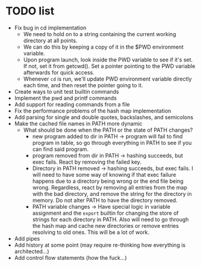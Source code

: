 # TODO list
* Fix bug in cd implementation
  * We need to hold on to a string containing the current working directory at all points.
  * We can do this by keeping a copy of it in the $PWD environment variable.
  * Upon program launch, look inside the PWD variable to see if it's set. If not, set it from
    getcwd(). Set a pointer pointing to the PWD variable afterwards for quick access.
  * Whenever `cd` is run, we'll update PWD environment variable directly each time, and then reset
    the pointer going to it.
* Create ways to unit test builtin commands
* Implement the pwd and printf commands
* Add support for reading commands from a file
* Fix the performance problems of the hash map implementation
* Add parsing for single and double quotes, backslashes, and semicolons
* Make the cached file names in PATH more dynamic
  * What should be done when the PATH or the state of PATH changes?
    * new program added to dir in PATH -> program will fail to find program in table, so go through
      everything in PATH to see if you can find said program.
    * program removed from dir in PATH -> hashing succeeds, but exec fails. React by removing the
      failed key.
    * Directory in PATH removed -> hashing succeeds, but exec fails. I will need to have some way
      of knowing if that  exec failure happens due to a directory being wrong or the end file being
      wrong. Regardless, react by removing all entries from the map with the bad directory, and
      remove the string for the directory in memory. Do not alter PATH to have the directory
      removed.
    * PATH variable changes -> Have special logic in variable assignment and the `export` builtin
      for changing the store of strings for each directory in PATH. Also will need to go through the
      hash map and cache new directories or remove entries resolving to old ones. This will be a lot
      of work.
* Add pipes
* Add history at some point (may require re-thinking how everything is architected...)
* Add control flow statements (how the fuck...)
